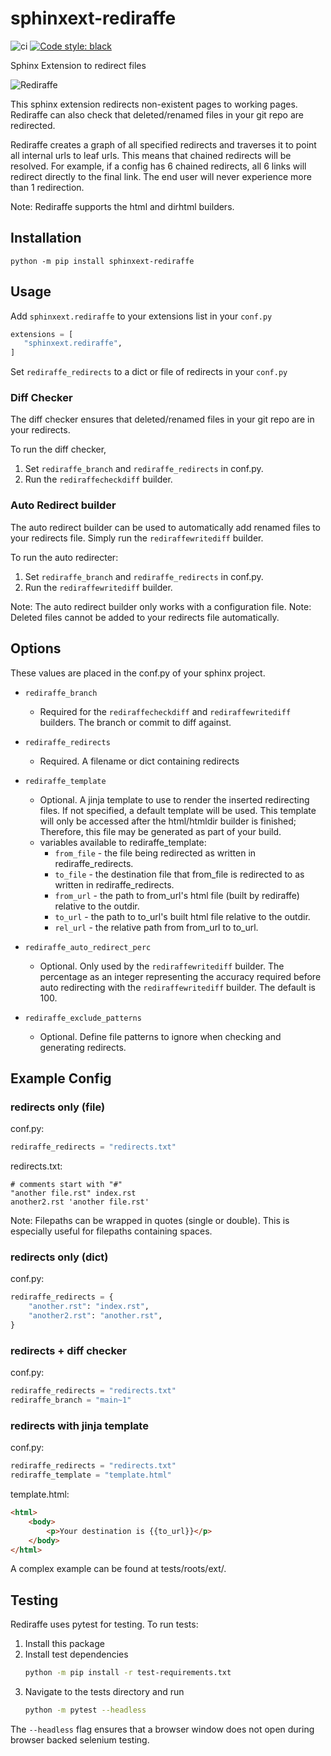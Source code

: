 # sphinxext-rediraffe
![ci](https://github.com/wpilibsuite/sphinxext-rediraffe/workflows/ci/badge.svg)
[![Code style: black](https://img.shields.io/badge/code%20style-black-000000.svg)](https://github.com/psf/black)

Sphinx Extension to redirect files

![Rediraffe](assets/rediraffe_logo.svg)

This sphinx extension redirects non-existent pages to working pages.
Rediraffe can also check that deleted/renamed files in your git repo are redirected.

Rediraffe creates a graph of all specified redirects and traverses it to point all internal urls to leaf urls. This means that chained redirects will be resolved. For example, if a config has 6 chained redirects, all 6 links will redirect directly to the final link. The end user will never experience more than 1 redirection.

Note: Rediraffe supports the html and dirhtml builders.

## Installation

`python -m pip install sphinxext-rediraffe`


## Usage
Add `sphinxext.rediraffe` to your extensions list in your `conf.py`

```python
extensions = [
   "sphinxext.rediraffe",
]
```

Set `rediraffe_redirects` to a dict or file of redirects in your `conf.py`

### Diff Checker
The diff checker ensures that deleted/renamed files in your git repo are in your redirects.

To run the diff checker,
1. Set `rediraffe_branch` and `rediraffe_redirects` in conf.py.
2. Run the `rediraffecheckdiff` builder.

### Auto Redirect builder
The auto redirect builder can be used to automatically add renamed files to your redirects file. Simply run the `rediraffewritediff` builder.

To run the auto redirecter:
1. Set `rediraffe_branch` and `rediraffe_redirects` in conf.py.
2. Run the `rediraffewritediff` builder.

Note: The auto redirect builder only works with a configuration file.
Note: Deleted files cannot be added to your redirects file automatically.

## Options
These values are placed in the conf.py of your sphinx project.

* `rediraffe_branch`
    * Required for the `rediraffecheckdiff` and `rediraffewritediff` builders. The branch or commit to diff against.

* `rediraffe_redirects`
    * Required. A filename or dict containing redirects

* `rediraffe_template`
    * Optional. A jinja template to use to render the inserted redirecting files. If not specified, a default template will be used. This template will only be accessed after the html/htmldir builder is finished; Therefore, this file may be generated as part of your build.
    * variables available to rediraffe_template:
        * `from_file` - the file being redirected as written in rediraffe_redirects.
        * `to_file` - the destination file that from_file is redirected to as written in rediraffe_redirects.
        * `from_url` - the path to from_url's html file (built by rediraffe) relative to the outdir.
        * `to_url` - the path to to_url's built html file relative to the outdir.
        * `rel_url` - the relative path from from_url to to_url.

* `rediraffe_auto_redirect_perc`
    * Optional. Only used by the `rediraffewritediff` builder. The percentage as an integer representing the accuracy required before auto redirecting with the `rediraffewritediff` builder. The default is 100.

* `rediraffe_exclude_patterns`
    * Optional. Define file patterns to ignore when checking and generating redirects.

## Example Config

### redirects only (file)

conf.py:
```python
rediraffe_redirects = "redirects.txt"
```

redirects.txt:
```
# comments start with "#"
"another file.rst" index.rst
another2.rst 'another file.rst'
```

Note: Filepaths can be wrapped in quotes (single or double).
This is especially useful for filepaths containing spaces.

### redirects only (dict)

conf.py:
```python
rediraffe_redirects = {
    "another.rst": "index.rst",
    "another2.rst": "another.rst",
}
```

### redirects + diff checker

conf.py:
```python
rediraffe_redirects = "redirects.txt"
rediraffe_branch = "main~1"
```

### redirects with jinja template

conf.py:
```python
rediraffe_redirects = "redirects.txt"
rediraffe_template = "template.html"
```

template.html:
```html
<html>
    <body>
        <p>Your destination is {{to_url}}</p>
    </body>
</html>
```

A complex example can be found at tests/roots/ext/.

## Testing

Rediraffe uses pytest for testing.
To run tests:
1. Install this package
2. Install test dependencies
    ```bash
    python -m pip install -r test-requirements.txt
    ```
3. Navigate to the tests directory and run
    ```bash
    python -m pytest --headless
    ```

The `--headless` flag ensures that a browser window does not open during browser backed selenium testing.

